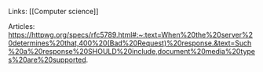Links: [[Computer science]]

Articles:
https://httpwg.org/specs/rfc5789.html#:~:text=When%20the%20server%20determines%20that,400%20(Bad%20Request)%20response.&text=Such%20a%20response%20SHOULD%20include,document%20media%20types%20are%20supported.